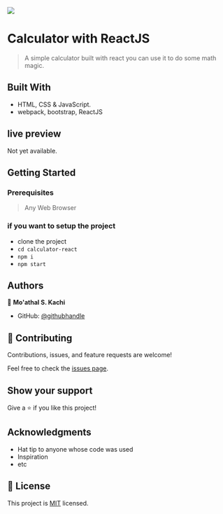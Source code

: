 ![](https://img.shields.io/badge/Microverse-blueviolet)

# Calculator with ReactJS

> A simple calculator built with react you can use it to do some math magic.


## Built With

- HTML, CSS & JavaScript.
- webpack, bootstrap, ReactJS


## live preview
Not yet available.


## Getting Started

### Prerequisites

> Any Web Browser

### if you want to setup the project
- clone the project
- `cd calculator-react`
- `npm i`
- `npm start`


## Authors

👤 **Mo'athal S. Kachi**

- GitHub: [@githubhandle](https://github.com/Moathal)


## 🤝 Contributing

Contributions, issues, and feature requests are welcome!

Feel free to check the [issues page](../../issues/).


## Show your support

Give a ⭐️ if you like this project!


## Acknowledgments

- Hat tip to anyone whose code was used
- Inspiration
- etc

## 📝 License

This project is [MIT](./MIT.md) licensed.
